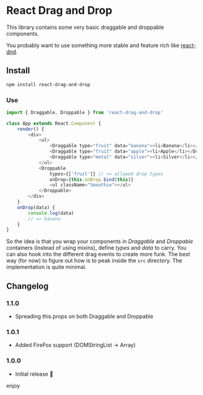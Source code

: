 # React Drag and Drop

This library contains some very basic draggable and droppable components.

You probably want to use something more stable and feature rich like [react-dnd](https://github.com/gaearon/react-dnd).

## Install

```sh
npm install react-drag-and-drop
```

### Use

```js
import { Draggable, Droppable } from 'react-drag-and-drop'

class App extends React.Component {
    render() {
        <div>
            <ul>
                <Draggable type="fruit" data="banana"><li>Banana</li></Draggable>
                <Draggable type="fruit" data="apple"><li>Apple</li></Draggable>
                <Draggable type="metal" data="silver"><li>Silver</li></Draggable>
            </ul>
            <Droppable
                types={['fruit']} // <= allowed drop types
                onDrop={this.onDrop.bind(this)}
                <ul className="Smoothie"></ul>
            </Droppable>
        </div>
    }
    onDrop(data) {
        console.log(data)
        // => banana 
    }
}
```

So the idea is that you wrap your components in *Draggable* and *Droppable* containers (instead of using mixins), define *types* and *data* to carry. You can also hook into the different drag events to create more funk. The best way (for now) to figure out how is to peak inside the <code>src</code> directory. The implementation is quite minimal.

## Changelog

### 1.1.0

* Spreading this.props on both Draggable and Droppable

### 1.0.1

* Added FireFox support (DOMStringList -> Array)

### 1.0.0

* Initial release :tada:

enjoy
